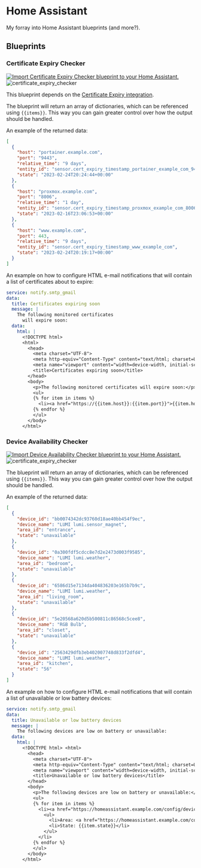 # Home Assistant
My forray into Home Assistant blueprints (and more?).

## Blueprints

### Certificate Expiry Checker
[![Import Certificate Expiry Checker blueprint to your Home Assistant.](https://my.home-assistant.io/badges/blueprint_import.svg)](https://my.home-assistant.io/redirect/blueprint_import/?blueprint_url=https%3A%2F%2Fraw.githubusercontent.com%2Fbriped%2Fhomeassistant%2Fmaster%2Fblueprints%2Fcertificate_expiry_checker.yaml)
![certificate_expiry_checker](/blueprints/certificate_expiry_checker.jpg)

This blueprint depends on the [Certificate Expiry integration](https://www.home-assistant.io/integrations/cert_expiry/).

The blueprint will return an array of dictionaries, which can be referenced using `{{items}}`. This way you can gain greater control over how the output should be handled.

An example of the returned data:
```json
[
  {
    "host": "portainer.example.com",
    "port": "9443",
    "relative_time": "9 days",
    "entity_id": "sensor.cert_expiry_timestamp_portainer_example_com_9443",
    "state": "2023-02-24T20:24:44+00:00"
  },
  {
    "host": "proxmox.example.com",
    "port": "8006",
    "relative_time": "1 day",
    "entity_id": "sensor.cert_expiry_timestamp_proxmox_example_com_8006",
    "state": "2023-02-16T23:06:53+00:00"
  },
  {
    "host": "www.example.com",
    "port": 443,
    "relative_time": "9 days",
    "entity_id": "sensor.cert_expiry_timestamp_www_example_com",
    "state": "2023-02-24T20:19:17+00:00"
  }
]
```

An example on how to configure HTML e-mail notifications that will contain a list of certificates about to expire:
```yaml
service: notify.smtp_gmail
data:
  title: Certificates expiring soon
  message: |
    The following monitored certificates 
      will expire soon:
  data:
    html: |
      <!DOCTYPE html>
      <html>
        <head>
          <meta charset="UTF-8">
          <meta http-equiv="Content-Type" content="text/html; charset=UTF-8">
          <meta name="viewport" content="width=device-width, initial-scale=1.0">
          <title>Certificates expiring soon</title>
        </head>
        <body>
          <p>The following monitored certificates will expire soon:</p>
          <ul>
          {% for item in items %}
            <li><a href="https://{{item.host}}:{{item.port}}">{{item.host}}:{{item.port}}</a> expires in {{item.relative_time}}</li>
          {% endfor %}
          </ul>
        </body>
      </html>
```

### Device Availability Checker
[![Import Device Availability Checker blueprint to your Home Assistant.](https://my.home-assistant.io/badges/blueprint_import.svg)](https://my.home-assistant.io/redirect/blueprint_import/?blueprint_url=https%3A%2F%2Fraw.githubusercontent.com%2Fbriped%2Fhomeassistant%2Fmaster%2Fblueprints%2Fdevice_availability_checker.yaml)
![certificate_expiry_checker](/blueprints/device_availability_checker.jpg)

The blueprint will return an array of dictionaries, which can be referenced using `{{items}}`. This way you can gain greater control over how the output should be handled.

An example of the returned data:
```json
[
  {
    "device_id": "bb0074342dc93760d18ae40bb454f9ec",
    "device_name": "LUMI lumi.sensor_magnet",
    "area_id": "entrance",
    "state": "unavailable"
  },
  {
    "device_id": "0a300fdf5cdcc8e7d2e2473d003f9585",
    "device_name": "LUMI lumi.weather",
    "area_id": "bedroom",
    "state": "unavailable"
  },
  {
    "device_id": "6586d15e7134da404836203e165b7b9c",
    "device_name": "LUMI lumi.weather",
    "area_id": "living_room",
    "state": "unavailable"
  },
  {
    "device_id": "5e20568a620d5b500811c86568c5cee8",
    "device_name": "RGB Bulb",
    "area_id": "closet",
    "state": "unavailable"
  },
  {
    "device_id": "2563429dfb3eb402007748d833f2dfd4",
    "device_name": "LUMI lumi.weather",
    "area_id": "kitchen",
    "state": "56"
  }
]
```

An example on how to configure HTML e-mail notifications that will contain a list of unavailable or low battery devices:
```yaml
service: notify.smtp_gmail
data:
  title: Unavailable or low battery devices
  message: |
    The following devices are low on battery or unavailable:
  data:
    html: |
      <!DOCTYPE html> <html>
        <head>
          <meta charset="UTF-8">
          <meta http-equiv="Content-Type" content="text/html; charset=UTF-8">
          <meta name="viewport" content="width=device-width, initial-scale=1.0">
          <title>Unavailable or low battery devices</title>
        </head>
        <body>
          <p>The following devices are low on battery or unavailable:</p>
          <ul>
          {% for item in items %}
            <li><a href="https://homeassistant.example.com/config/devices/device/{{item.device_id}}">{{item.device_name}}</a><br />
              <ul>
                <li>Area: <a href="https://homeassistant.example.com/config/areas/area/{{item.area_id}}">{{area_name(item.area_id)}}</a></li>
                <li>State: {{item.state}}</li>
              </ul>
            </li>
          {% endfor %}
          </ul>
        </body>
      </html>
```
